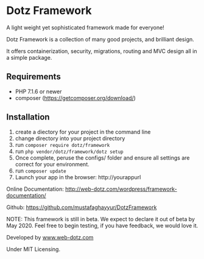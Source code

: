 # Dotz Framework
A light weight yet sophisticated framework made for everyone!

Dotz Framework is a collection of many good projects, and brilliant design.

It offers containerization, security, migrations, routing and MVC design all in a simple package.


## Requirements
- PHP 7.1.6 or newer
- composer (https://getcomposer.org/download/)

## Installation
1) create a diectory for your project in the command line
2) change directory into your project directory
3) run `composer require dotz/framework`
4) run `php vendor/dotz/framework/dotz setup`
5) Once complete, peruse the configs/ folder and ensure all settings are correct for your environment.
6) run `composer update`
7) Launch your app in the browser: http://yourappurl


Online Documentation:
http://web-dotz.com/wordpress/framework-documentation/

Github:
https://github.com/mustafaghayyur/DotzFramework


NOTE: This framework is still in beta. We expect to declare it out of beta by May 2020. Feel free to begin testing, if you have feedback, we would love it.

Developed by www.web-dotz.com

Under MIT Licensing.